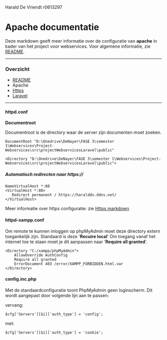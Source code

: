 Harald De Vriendt
r0613297
# Apache documentatie  #
Deze markdown geeft meer informatie over de configuratie van **apache** in kader van het project voor webservices. Voor algemene informatie, zie [README](..\readme.md).

----------

### Overzicht ###
- [README](..\readme.md)
- Apache
- [Https](..\doc\https.md)
- [Laravel](..\doc\laravel.md)

----------

#### httpd.conf ####
**Documentroot**

Documentroot is de directory waar de server zijn documenten moet zoeken.

    DocumentRoot "D:\Onedrive\DeNayer\FASE 3\semester 1\Webservices\Project-Webservices\src\projectWebservicesLaravel\public"

    <Directory "D:\Onedrive\DeNayer\FASE 3\semester 1\Webservices\Project-Webservices\src\projectWebservicesLaravel\public">


##### Automatisch redirecten naar https:// #####

    NameVirtualHost *:80
    <VirtualHost *:80>
       Redirect permanent / https://haralddv.ddns.net/
    </VirtualHost>

Meer informatie over https configuratie: zie [Https markdown](..\doc\https.md)

#### httpd-xampp.conf ####
Om remote te kunnen inloggen op phpMyAdmin moet deze directory extern toegankelijk zijn. Standaard is deze '**Recuire local**' Om toegang vanaf het internet toe te staan moet je dit aanpassen naar '**Require all granted**'.

    <Directory "C:/xampp/phpMyAdmin">
        AllowOverride AuthConfig
        Require all granted
        ErrorDocument 403 /error/XAMPP_FORBIDDEN.html.var
    </Directory>

 

#### config.inc.php ####

Met de standaardconfiguratie toont PhpMyAdmin geen loginscherm. Dit wordt aangepast door volgende lijn aan te passen:

vervang:

	$cfg['Servers'][$i]['auth_type'] = 'config';
met:

    $cfg['Servers'][$i]['auth_type'] = 'cookie';



